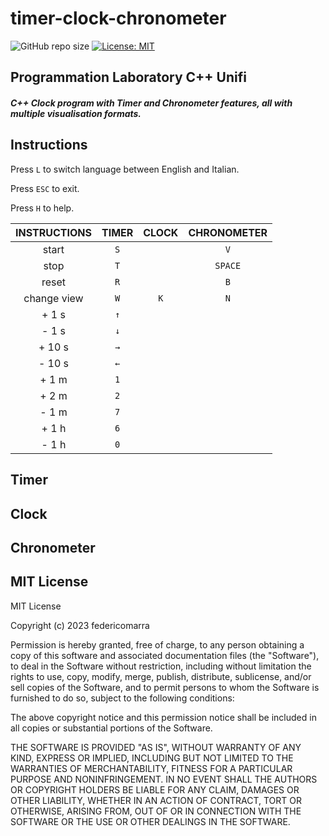 # timer-clock-chronometer

![GitHub repo size](https://img.shields.io/github/repo-size/federicomarra/timer-clock-chronometer?color=55&label=project%20size&logo=55&logoColor=55%20B)
[![License: MIT](https://img.shields.io/badge/License-MIT-yellow.svg)](https://opensource.org/licenses/MIT)

## Programmation Laboratory  C++ Unifi

##### C++ Clock program with Timer and Chronometer features, all with multiple visualisation formats.

## Instructions

Press  `L`  to switch language between English and Italian.

Press `ESC` to exit.

Press `H`  to help.

| INSTRUCTIONS | TIMER | CLOCK | CHRONOMETER |
|:------------:|:-----:|:-----:|:-----------:|
|    start     |  `S`  |       |     `V`     |
|     stop     |  `T`  |       |   `SPACE`   |
|    reset     |  `R`  |       |     `B`     |
| change view  |  `W`  |  `K`  |     `N`     |
|    +  1 s    |  `↑`  |       |             |
|    -  1 s    |  `↓`  |       |             |
|    + 10 s    |  `→`  |       |             |
|    - 10 s    |  `←`  |       |             |
|    +  1 m    |  `1`  |       |             |
|    +  2 m    |  `2`  |       |             |
|    -  1 m    |  `7`  |       |             |
|    +  1 h    |  `6`  |       |             |
|    -  1 h    |  `0`  |       |             |

## Timer



## Clock



## Chronometer



## MIT License

MIT License

Copyright (c) 2023 federicomarra

Permission is hereby granted, free of charge, to any person obtaining a copy
of this software and associated documentation files (the "Software"), to deal
in the Software without restriction, including without limitation the rights
to use, copy, modify, merge, publish, distribute, sublicense, and/or sell
copies of the Software, and to permit persons to whom the Software is
furnished to do so, subject to the following conditions:

The above copyright notice and this permission notice shall be included in all
copies or substantial portions of the Software.

THE SOFTWARE IS PROVIDED "AS IS", WITHOUT WARRANTY OF ANY KIND, EXPRESS OR
IMPLIED, INCLUDING BUT NOT LIMITED TO THE WARRANTIES OF MERCHANTABILITY,
FITNESS FOR A PARTICULAR PURPOSE AND NONINFRINGEMENT. IN NO EVENT SHALL THE
AUTHORS OR COPYRIGHT HOLDERS BE LIABLE FOR ANY CLAIM, DAMAGES OR OTHER
LIABILITY, WHETHER IN AN ACTION OF CONTRACT, TORT OR OTHERWISE, ARISING FROM,
OUT OF OR IN CONNECTION WITH THE SOFTWARE OR THE USE OR OTHER DEALINGS IN THE
SOFTWARE.